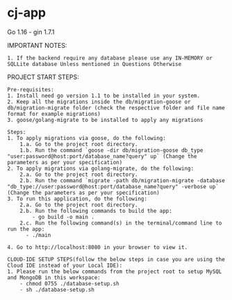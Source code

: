 # cj-app
Go 1.16 - gin 1.7.1

IMPORTANT NOTES:

    1. If the backend require any database please use any IN-MEMORY or SQLLite database Unless mentioned in Questions Otherwise 

PROJECT START STEPS:

    Pre-requisites:
    1. Install need go version 1.1 to be installed in your system.
    2. Keep all the migrations inside the db/migration-goose or db/migration-migrate folder (check the respective folder and file name format for example migrations)
    3. goose/golang-migrate to be installed to apply any migrations

    Steps:
    1. To apply migrations via goose, do the following:
        1.a. Go to the project root directory.
        1.b. Run the command `goose -dir db/migration-goose db_type "user:password@host:port/database_name?query" up` (Change the parameters as per your specification)
    2. To apply migrations via golang-migrate, do the following:
        2.a. Go to the project root directory.
        2.b. Run the command `migrate -path db/migration-migrate -database "db_type://user:password@host:port/database_name?query" -verbose up` (Change the parameters as per your specification)
    3. To run this application, do the following:
        2.a. Go to the project root directory.
        2.b. Run the following commands to build the app:
        	- go build -o main . 
        2.c. Run the following command(s) in the terminal/command line to run the app:    
          - ./main
    
    4. Go to http://localhost:8080 in your browser to view it.
    
    CLOUD-IDE SETUP STEPS(follow the below steps in case you are using the Cloud IDE instead of your Local IDE):
	1. Please run the below commands from the project root to setup MySQL and MongoDB in this workspace:
	    - chmod 0755 ./database-setup.sh
	    - sh ./database-setup.sh
